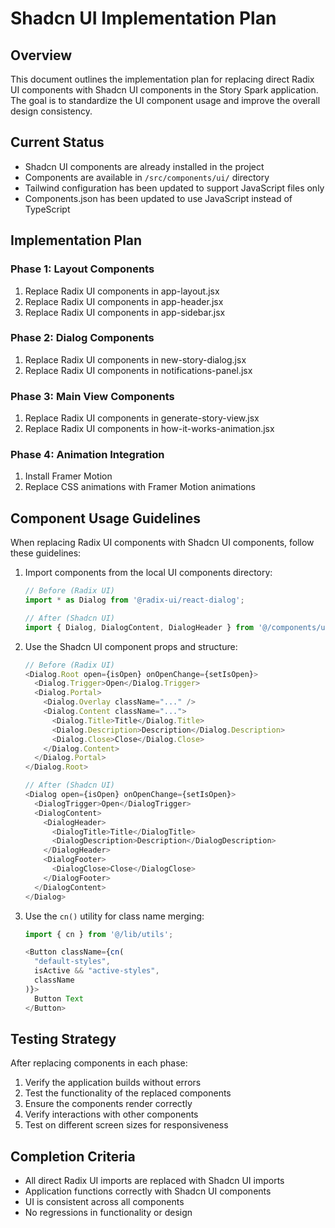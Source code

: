 # Shadcn UI Implementation Plan

## Overview

This document outlines the implementation plan for replacing direct Radix UI components with Shadcn UI components in the Story Spark application. The goal is to standardize the UI component usage and improve the overall design consistency.

## Current Status

- Shadcn UI components are already installed in the project
- Components are available in `/src/components/ui/` directory
- Tailwind configuration has been updated to support JavaScript files only
- Components.json has been updated to use JavaScript instead of TypeScript

## Implementation Plan

### Phase 1: Layout Components

1. Replace Radix UI components in app-layout.jsx
2. Replace Radix UI components in app-header.jsx
3. Replace Radix UI components in app-sidebar.jsx

### Phase 2: Dialog Components

1. Replace Radix UI components in new-story-dialog.jsx
2. Replace Radix UI components in notifications-panel.jsx

### Phase 3: Main View Components

1. Replace Radix UI components in generate-story-view.jsx
2. Replace Radix UI components in how-it-works-animation.jsx

### Phase 4: Animation Integration

1. Install Framer Motion
2. Replace CSS animations with Framer Motion animations

## Component Usage Guidelines

When replacing Radix UI components with Shadcn UI components, follow these guidelines:

1. Import components from the local UI components directory:
   ```javascript
   // Before (Radix UI)
   import * as Dialog from '@radix-ui/react-dialog';
   
   // After (Shadcn UI)
   import { Dialog, DialogContent, DialogHeader } from '@/components/ui/dialog';
   ```

2. Use the Shadcn UI component props and structure:
   ```javascript
   // Before (Radix UI)
   <Dialog.Root open={isOpen} onOpenChange={setIsOpen}>
     <Dialog.Trigger>Open</Dialog.Trigger>
     <Dialog.Portal>
       <Dialog.Overlay className="..." />
       <Dialog.Content className="...">
         <Dialog.Title>Title</Dialog.Title>
         <Dialog.Description>Description</Dialog.Description>
         <Dialog.Close>Close</Dialog.Close>
       </Dialog.Content>
     </Dialog.Portal>
   </Dialog.Root>
   
   // After (Shadcn UI)
   <Dialog open={isOpen} onOpenChange={setIsOpen}>
     <DialogTrigger>Open</DialogTrigger>
     <DialogContent>
       <DialogHeader>
         <DialogTitle>Title</DialogTitle>
         <DialogDescription>Description</DialogDescription>
       </DialogHeader>
       <DialogFooter>
         <DialogClose>Close</DialogClose>
       </DialogFooter>
     </DialogContent>
   </Dialog>
   ```

3. Use the `cn()` utility for class name merging:
   ```javascript
   import { cn } from '@/lib/utils';
   
   <Button className={cn(
     "default-styles",
     isActive && "active-styles",
     className
   )}>
     Button Text
   </Button>
   ```

## Testing Strategy

After replacing components in each phase:

1. Verify the application builds without errors
2. Test the functionality of the replaced components
3. Ensure the components render correctly
4. Verify interactions with other components
5. Test on different screen sizes for responsiveness

## Completion Criteria

- All direct Radix UI imports are replaced with Shadcn UI imports
- Application functions correctly with Shadcn UI components
- UI is consistent across all components
- No regressions in functionality or design
